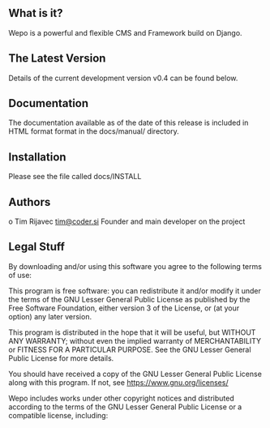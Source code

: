 What is it?
-----------

Wepo is a powerful and flexible CMS and Framework
build on Django.

The Latest Version
------------------

Details of the current development version v0.4 can be found below.

Documentation
-------------

The documentation available as of the date of this release is
included in HTML format format in the docs/manual/ directory.

Installation
------------

Please see the file called docs/INSTALL

Authors
-------

  o Tim Rijavec <tim@coder.si>
     Founder and main developer on the project
     
Legal Stuff 
-----------

By downloading and/or using this software you agree to the following terms of use:

This program is free software: you can redistribute it and/or modify
it under the terms of the GNU Lesser General Public License as published by
the Free Software Foundation, either version 3 of the License, or
(at your option) any later version.

This program is distributed in the hope that it will be useful,
but WITHOUT ANY WARRANTY; without even the implied warranty of
MERCHANTABILITY or FITNESS FOR A PARTICULAR PURPOSE.  See the
GNU Lesser General Public License for more details.

You should have received a copy of the GNU Lesser General Public License
along with this program.  If not, see <https://www.gnu.org/licenses/>

Wepo includes works under other copyright notices and distributed
according to the terms of the GNU Lesser General Public License or a compatible
license, including:
